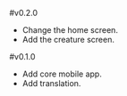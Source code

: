 #v0.2.0

- Change the home screen.
- Add the creature screen.

#v0.1.0

- Add core mobile app.
- Add translation.